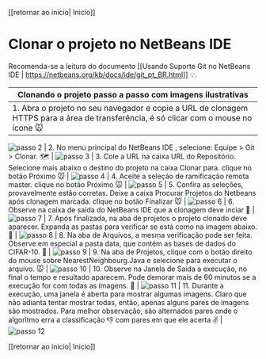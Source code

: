 [[retornar ao inicio| Inicio]]

# Clonar o projeto no NetBeans IDE

Recomenda-se a leitura do documento [[Usando Suporte Git no NetBeans IDE | https://netbeans.org/kb/docs/ide/git_pt_BR.html]] :bulb:.

| Clonando o projeto passo a passo com imagens ilustrativas                                       |
| ------------------------------------------------------------------------------------------------|
| 1. Abra o projeto no seu navegador e copie a URL de clonagem HTTPS para a área de transferência, é só clicar com o mouse no ícone :mouse: |
![passo 2](https://github.com/duodecimo/duodecimoMachineLearning/blob/master/images/nb02.png)
| 2. No menu principal do NetBeans IDE , selecione: Equipe > Git > Clonar. :world_map: |
![passo 3](https://github.com/duodecimo/duodecimoMachineLearning/blob/master/images/nb03.png)
| 3. Cole a URL na caixa URL do Repositório. Selecione mais abaixo o destino do projeto na caixa Clonar para. clique no botão Próximo :mouse: |
![passo 4](https://github.com/duodecimo/duodecimoMachineLearning/blob/master/images/nb04.png)
| 4. Aceite a seleção de ramificação remota master. clique no botão Próximo :mouse: |
![passo 5](https://github.com/duodecimo/duodecimoMachineLearning/blob/master/images/nb05.png)
| 5. Confira as seleções, provavelmente estão corretas. Deixe a caixa Procurar Projetos do Netbeans após clonagem marcada. clique no botão Finalizar :mouse: |
![passo 6](https://github.com/duodecimo/duodecimoMachineLearning/blob/master/images/nb06.png)
| 6.  Observe na caixa de saída do NetBeans IDE que a clonagem deve inciar :eyes: |
![passo 7](https://github.com/duodecimo/duodecimoMachineLearning/blob/master/images/nb07.png)
| 7.  Após finalizada, na aba de projetos o projeto clonado deve aparecer. Expanda as pastas para verificar se está como na imagem abaixo. :eyes: |
![passo 8](https://github.com/duodecimo/duodecimoMachineLearning/blob/master/images/nb08.png)
| 8. Na aba de Arquivos, a mesma verificação pode ser feita. Observe em especial a pasta data, que contém as bases de dados do CIFAR-10. :eyes: |
![passo 9](https://github.com/duodecimo/duodecimoMachineLearning/blob/master/images/nb09.png)
| 9. Na aba de Projetos, clique com o botão direito do mouse sobre NearestNeighbourg.Java e selecione para executar o arquivo. :mouse: |
![passo 10](https://github.com/duodecimo/duodecimoMachineLearning/blob/master/images/nb10.png)
| 10. Observe na Janela de Saída a execução, no final o tempo e resultado aparecem. Pode demorar mais de 60 minutos se a execução for com todas as imagens. :eyes: |
![passo 11](https://github.com/duodecimo/duodecimoMachineLearning/blob/master/images/nb11.png)
| 11. Durante a execução, uma janela é aberta para mostrar algumas imagens. Claro que não adianta tentar mostrar todas, então, apenas alguns pares de imagens são mostrados. Para melhor observação, são alternados pares onde o algoritmo erra a classificação :-1: com pares em que ele acerta :v: |
![passo 12](https://github.com/duodecimo/duodecimoMachineLearning/blob/master/images/nb12.png)

[[retornar ao inicio| Inicio]]

